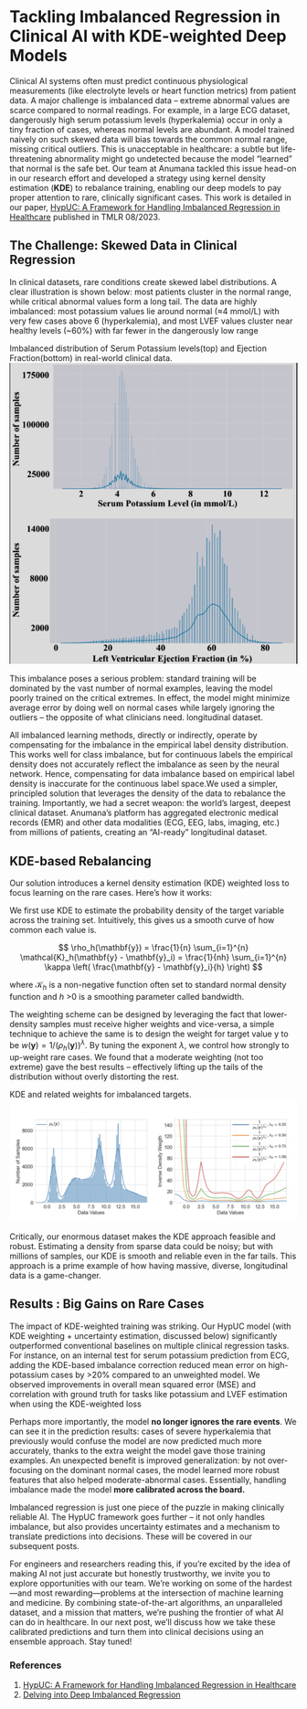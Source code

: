 # Tackling Imbalanced Regression in Clinical AI with KDE-weighted Deep Models

Clinical AI systems often must predict continuous physiological measurements (like electrolyte levels or heart function metrics) from patient data. A major challenge is imbalanced data – extreme abnormal values are scarce compared to normal readings. For example, in a large ECG dataset, dangerously high serum potassium levels (hyperkalemia) occur in only a tiny fraction of cases, whereas normal levels are abundant. A model trained naively on such skewed data will bias towards the common normal range, missing critical outliers. This is unacceptable in healthcare: a subtle but life-threatening abnormality might go undetected because the model “learned” that normal is the safe bet. Our team at Anumana tackled this issue head-on in our research effort and developed a strategy using kernel density estimation (**KDE**) to rebalance training, enabling our deep models to pay proper attention to rare, clinically significant cases. This work is detailed in our paper, [HypUC: A Framework for Handling Imbalanced Regression in Healthcare](https://arxiv.org/abs/2311.13821) published in TMLR 08/2023.

## The Challenge: Skewed Data in Clinical Regression

In clinical datasets, rare conditions create skewed label distributions. A clear illustration is shown below: most patients cluster in the normal range, while critical abnormal values form a long tail. The data are highly imbalanced: most potassium values lie around normal (≈4 mmol/L) with very few cases above 6 (hyperkalemia), and most LVEF values cluster near healthy levels (~60%) with far fewer in the dangerously low range

Imbalanced distribution of Serum Potassium levels(top) and Ejection Fraction(bottom) in real-world clinical data.
![Imbalanced Data](/assets/images/hypuc/imbalanced_data.png)

This imbalance poses a serious problem: standard training will be dominated by the vast number of normal examples, leaving the model poorly trained on the critical extremes. In effect, the model might minimize average error by doing well on normal cases while largely ignoring the outliers – the opposite of what clinicians need. longitudinal dataset.

All imbalanced learning methods, directly or indirectly, operate by compensating for the imbalance in the empirical label density distribution. This works well for class imbalance, but for continuous labels the empirical density does not accurately reflect the imbalance as seen by the neural network. Hence, compensating for data imbalance based on empirical label density is inaccurate for the continuous label space.We used a simpler, principled solution that leverages the density of the data to rebalance the training. Importantly, we had a secret weapon: the world’s largest, deepest clinical dataset. Anumana’s platform has aggregated electronic medical records (EMR) and other data modalities (ECG, EEG, labs, imaging, etc.) from millions of patients, creating an “AI-ready” longitudinal dataset. 

## KDE-based Rebalancing
Our solution introduces a kernel density estimation (KDE) weighted loss to focus learning on the rare cases. Here’s how it works: 

We first use KDE to estimate the probability density of the target variable across the training set. Intuitively, this gives us a smooth curve of how common each value is.

$$ \rho_h(\mathbf{y}) = \frac{1}{n} \sum_{i=1}^{n} \mathcal{K}_h(\mathbf{y} - \mathbf{y}_i) = \frac{1}{nh} \sum_{i=1}^{n} \kappa \left( \frac{\mathbf{y} - \mathbf{y}_i}{h} \right) $$

where $\mathcal{K}_h$ is a non-negative function often set to standard normal density function and $h$ >0 is a smoothing parameter called bandwidth. 

The weighting scheme can be designed by leveraging the fact that lower-density samples must receive higher weights and vice-versa, a simple technique to achieve the same is to design the weight for target value y to be $w(\mathbf{y}) = 1/(\rho_h(\mathbf{y}))^\lambda$. By tuning the exponent $\lambda$, we control how strongly to up-weight rare cases. We found that a moderate weighting (not too extreme) gave the best results – effectively lifting up the tails of the distribution without overly distorting the rest.

KDE and related weights for imbalanced targets.
![KDE-based Rebalancing](/assets/images/hypuc/KDE.png)

Critically, our enormous dataset makes the KDE approach feasible and robust. Estimating a density from sparse data could be noisy; but with millions of samples, our KDE is smooth and reliable even in the far tails. This approach is a prime example of how having massive, diverse, longitudinal data is a game-changer. 

## Results : Big Gains on Rare Cases

The impact of KDE-weighted training was striking. Our HypUC model (with KDE weighting + uncertainty estimation, discussed below) significantly outperformed conventional baselines on multiple clinical regression tasks. For instance, on an internal test for serum potassium prediction from ECG, adding the KDE-based imbalance correction reduced mean error on high-potassium cases by >20% compared to an unweighted model. We observed improvements in overall mean squared error (MSE) and correlation with ground truth for tasks like potassium and LVEF estimation when using the KDE-weighted loss

Perhaps more importantly, the model **no longer ignores the rare events**. We can see it in the prediction results: cases of severe hyperkalemia that previously would confuse the model are now predicted much more accurately, thanks to the extra weight the model gave those training examples. An unexpected benefit is improved generalization: by not over-focusing on the dominant normal cases, the model learned more robust features that also helped moderate-abnormal cases. Essentially, handling imbalance made the model **more calibrated across the board.**

Imbalanced regression is just one piece of the puzzle in making clinically reliable AI. The HypUC framework goes further – it not only handles imbalance, but also provides uncertainty estimates and a mechanism to translate predictions into decisions. These will be covered in our subsequent posts.


For engineers and researchers reading this, if you’re excited by the idea of making AI not just accurate but honestly trustworthy, we invite you to explore opportunities with our team. We’re working on some of the hardest—and most rewarding—problems at the intersection of machine learning and medicine. By combining state-of-the-art algorithms, an unparalleled dataset, and a mission that matters, we’re pushing the frontier of what AI can do in healthcare. In our next post, we’ll discuss how we take these calibrated predictions and turn them into clinical decisions using an ensemble approach. Stay tuned!

### References
1. [HypUC: A Framework for Handling Imbalanced Regression in Healthcare](https://arxiv.org/abs/2311.13821)
2. [Delving into Deep Imbalanced Regression](https://arxiv.org/pdf/2102.09554)






